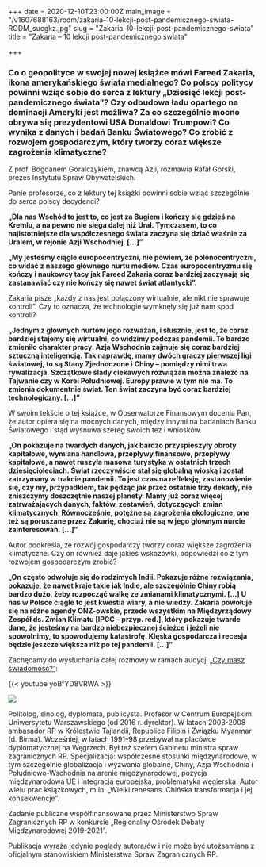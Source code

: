 +++
date = 2020-12-10T23:00:00Z
main_image = "/v1607688163/rodm/zakaria-10-lekcji-post-pandemicznego-swiata-RODM_sucgkz.jpg"
slug = "Zakaria-10-lekcji-post-pandemicznego-swiata"
title = "Zakaria – 10 lekcji post-pandemicznego świata"

+++
### **Co o geopolityce w swojej nowej książce mówi Fareed Zakaria, ikona amerykańskiego świata medialnego? Co polscy politycy powinni wziąć sobie do serca z lektury „Dziesięć lekcji post-pandemicznego świata”? Czy odbudowa ładu opartego na dominacji Ameryki jest możliwa? Za co szczególnie mocno obrywa się prezydentowi USA Donaldowi Trumpowi? Co wynika z danych i badań Banku Światowego? Co zrobić z rozwojem gospodarczym, który tworzy coraz większe zagrożenia klimatyczne?**

Z prof. Bogdanem Góralczykiem, znawcą Azji, rozmawia Rafał Górski, prezes Instytutu Spraw Obywatelskich.

Panie profesorze, co z lektury tej książki powinni sobie wziąć szczególnie do serca polscy decydenci?

**„Dla nas Wschód to jest to, co jest za Bugiem i kończy się gdzieś na Kremlu, a na pewno nie sięga dalej niż Ural. Tymczasem, to co najistotniejsze dla współczesnego świata zaczyna się dziać właśnie za Uralem, w rejonie Azji Wschodniej. \[…\]”**

**„My jesteśmy ciągle europocentryczni, nie powiem, że polonocentryczni, co widać z naszego głównego nurtu mediów. Czas europocentryzmu się kończy i naukowcy tacy jak Fareed Zakaria coraz bardziej zaczynają się zastanawiać czy nie kończy się nawet świat atlantycki”.** 

Zakaria pisze „każdy z nas jest połączony wirtualnie, ale nikt nie sprawuje kontroli”. Czy to oznacza, że technologie wymknęły się już nam spod kontroli?

**„Jednym z głównych nurtów jego rozważań, i słusznie, jest to, że coraz bardziej stajemy się wirtualni, co widzimy podczas pandemii. To bardzo zmieniło charakter pracy. Azja Wschodnia zajmuje się coraz bardziej sztuczną inteligencją. Tak naprawdę, mamy dwóch graczy pierwszej ligi światowej, to są Stany Zjednoczone i Chiny – pomiędzy nimi trwa rywalizacja. Szczątkowe ślady ciekawych rozwiązań można znaleźć na Tajwanie czy w Korei Południowej. Europy prawie w tym nie ma. To zmienia dokumentnie świat. Ten świat zaczyna być coraz bardziej technologiczny. \[…\]”**

W swoim tekście o tej książce, w Obserwatorze Finansowym docenia Pan, że autor opiera się na mocnych danych, między innymi na badaniach Banku Światowego i stąd wysnuwa szereg swoich tez i wniosków.

**„On pokazuje na twardych danych, jak bardzo przyspieszyły obroty kapitałowe, wymiana handlowa, przepływy finansowe, przepływy kapitałowe, a nawet ruszyła masowa turystyka w ostatnich trzech dziesięcioleciach. Świat rzeczywiście stał się globalną wioską i został zatrzymany w trakcie pandemii. To jest czas na refleksję, zastanowienie się, czy my, przypadkiem, tak pędząc jak przez ostatnie trzy dekady, nie zniszczymy doszczętnie naszej planety. Mamy już coraz więcej zatrważających danych, faktów, zestawień, dotyczących zmian klimatycznych. Równocześnie, potężne są zagrożenia ekologiczne, one też są poruszane przez Zakarię, chociaż nie są w jego głównym nurcie zainteresowań. \[…\]”**

Autor podkreśla, że rozwój gospodarczy tworzy coraz większe zagrożenia klimatyczne. Czy on również daje jakieś wskazówki, odpowiedzi co z tym rozwojem gospodarczym zrobić?

**„On często odwołuje się do rodzimych Indii. Pokazuje różne rozwiązania, pokazuje, że nawet kraje takie jak Indie, ale szczególnie Chiny robią bardzo dużo, żeby rozpocząć walkę ze zmianami klimatycznymi. \[…\] U nas w Polsce ciągle to jest kwestia wiary, a nie wiedzy. Zakaria powołuje się na różne agendy ONZ-owskie, przede wszystkim na Międzyrządowy Zespół ds. Zmian Klimatu \[IPCC – przyp. red.\], który pokazuje twarde dane, że jesteśmy na bardzo niebezpiecznej ścieżce i jeżeli nie spowolnimy, to spowodujemy katastrofę. Klęska gospodarcza i recesja będzie jeszcze większa niż po tej pandemii. \[…\]”**

Zachęcamy do wysłuchania całej rozmowy w ramach audycji [„Czy masz świadomość?”](https://instytutsprawobywatelskich.pl/zakaria-10-lekcji-post-pandemicznego-swiata/ "https://instytutsprawobywatelskich.pl/zakaria-10-lekcji-post-pandemicznego-swiata/"):

{{< youtube yoBfYD8VRWA >}}

![](https://res.cloudinary.com/inspro/image/upload/v1607688824/rodm/bogdan-goralczyk_fu1zpi.jpg)

Politolog, sinolog, dyplomata, publicysta. Profesor w Centrum Europejskim Uniwersytetu Warszawskiego (od 2016 r. dyrektor). W latach 2003-2008 ambasador RP w Królestwie Tajlandii, Republice Filipin i Związku Myanmar (d. Birma). Wcześniej, w latach 1991–98 przebywał na placówce dyplomatycznej na Węgrzech. Był też szefem Gabinetu ministra spraw zagranicznych RP. Specjalizacja: współczesne stosunki międzynarodowe, w tym szczególnie globalizacja i wyzwania globalne, Chiny, Azja Wschodnia i Południowo-Wschodnia na arenie międzynarodowej, pozycja międzynarodowa UE i integracja europejska, problematyka węgierska. Autor wielu prac książkowych, m.in. „Wielki renesans. Chińska transformacja i jej konsekwencje”.

Zadanie publiczne współfinansowane przez Ministerstwo Spraw Zagranicznych RP w konkursie „Regionalny Ośrodek Debaty Międzynarodowej 2019-2021”.

Publikacja wyraża jedynie poglądy autora/ów i nie może być utożsamiana z oficjalnym stanowiskiem Ministerstwa Spraw Zagranicznych RP.
